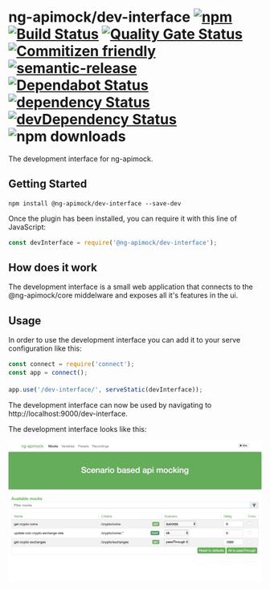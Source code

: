 # ng-apimock/dev-interface [![npm](https://img.shields.io/npm/v/@ng-apimock/dev-interface?color=success)](https://www.npmjs.com/package/@ng-apimock/dev-interface) [![Build Status](https://github.com/ng-apimock/dev-interface/workflows/CI/badge.svg)](https://github.com/ng-apimock/dev-interface/actions?workflow=CI) [![Quality Gate Status](https://sonarcloud.io/api/project_badges/measure?project=ng-apimock_dev-interface&metric=alert_status)](https://sonarcloud.io/dashboard?id=ng-apimock_dev-interface) [![Commitizen friendly](https://img.shields.io/badge/commitizen-friendly-success.svg)](http://commitizen.github.io/cz-cli/) [![semantic-release](https://img.shields.io/badge/%20%20%F0%9F%93%A6%F0%9F%9A%80-semantic--release-success.svg)](https://github.com/semantic-release/semantic-release) [![Dependabot Status](https://img.shields.io/badge/Dependabot-active-success.svg?logo=dependabot)](https://dependabot.com) [![dependency Status](https://img.shields.io/david/ng-apimock/dev-interface.svg)](https://david-dm.org/ng-apimock/dev-interface) [![devDependency Status](https://img.shields.io/david/dev/ng-apimock/dev-interface.svg)](https://david-dm.org/ng-apimock/dev-interface#info=devDependencies) ![npm downloads](https://img.shields.io/npm/dm/@ng-apimock/dev-interface)
The development interface for ng-apimock. 

## Getting Started

```shell
npm install @ng-apimock/dev-interface --save-dev
```

Once the plugin has been installed, you can require it with this line of JavaScript:

```javascript
const devInterface = require('@ng-apimock/dev-interface');
```
 
## How does it work
The development interface is a small web application that connects to the @ng-apimock/core middelware and exposes all it's features in the ui.


## Usage
In order to use the development interface you can add it to your serve configuration like this:

```javascript
const connect = require('connect');
const app = connect();

app.use('/dev-interface/', serveStatic(devInterface));
```

The development interface can now be used by navigating to http://localhost:9000/dev-interface.

The development interface looks like this:

![alt tag](https://raw.githubusercontent.com/ng-apimock/dev-interface/master/images/dev-interface.png)
